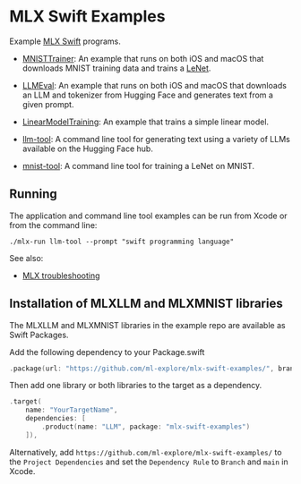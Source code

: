 # MLX Swift Examples

Example [MLX Swift](https://github.com/ml-explore/mlx-swift) programs.

- [MNISTTrainer](Applications/MNISTTrainer/README.md): An example that runs on
  both iOS and macOS that downloads MNIST training data and trains a
  [LeNet](https://en.wikipedia.org/wiki/LeNet). 

- [LLMEval](Applications/LLMEval/README.md): An example that runs on both iOS
  and macOS that downloads an LLM and tokenizer from Hugging Face and 
  generates text from a given prompt. 

- [LinearModelTraining](Tools/LinearModelTraining/README.md): An example that
  trains a simple linear model.

- [llm-tool](Tools/llm-tool/README.md): A command line tool for generating text
  using a variety of LLMs available on the Hugging Face hub.

- [mnist-tool](Tools/mnist-tool/README.md): A command line tool for training
  a LeNet on MNIST.
  
## Running

The application and command line tool examples can be run from Xcode or from
the command line:

```
./mlx-run llm-tool --prompt "swift programming language"
```

See also:

- [MLX troubleshooting](https://ml-explore.github.io/mlx-swift/MLX/documentation/mlx/troubleshooting)

## Installation of MLXLLM and MLXMNIST libraries

The MLXLLM and MLXMNIST libraries in the example repo are available as Swift Packages.


Add the following dependency to your Package.swift

```swift  
.package(url: "https://github.com/ml-explore/mlx-swift-examples/", branch: "main"),
```

Then add one library or both libraries to the target as a dependency. 

```swift
.target(
    name: "YourTargetName",
    dependencies: [
        .product(name: "LLM", package: "mlx-swift-examples")
    ]),
```

Alternatively, add `https://github.com/ml-explore/mlx-swift-examples/` to the `Project Dependencies` and set the `Dependency Rule` to `Branch` and `main` in Xcode. 
